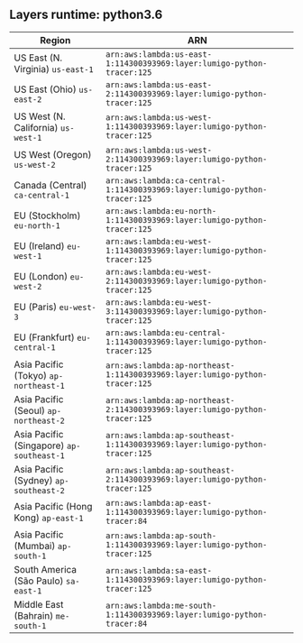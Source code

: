Layers runtime: python3.6
----
| Region | ARN |
| --- | --- |
|US East (N. Virginia)  `us-east-1`|`arn:aws:lambda:us-east-1:114300393969:layer:lumigo-python-tracer:125`|
|US East (Ohio)  `us-east-2`|`arn:aws:lambda:us-east-2:114300393969:layer:lumigo-python-tracer:125`|
|US West (N. California)  `us-west-1`|`arn:aws:lambda:us-west-1:114300393969:layer:lumigo-python-tracer:125`|
|US West (Oregon)  `us-west-2`|`arn:aws:lambda:us-west-2:114300393969:layer:lumigo-python-tracer:125`|
|Canada (Central)  `ca-central-1`|`arn:aws:lambda:ca-central-1:114300393969:layer:lumigo-python-tracer:125`|
|EU (Stockholm)  `eu-north-1`|`arn:aws:lambda:eu-north-1:114300393969:layer:lumigo-python-tracer:125`|
|EU (Ireland)  `eu-west-1`|`arn:aws:lambda:eu-west-1:114300393969:layer:lumigo-python-tracer:125`|
|EU (London)  `eu-west-2`|`arn:aws:lambda:eu-west-2:114300393969:layer:lumigo-python-tracer:125`|
|EU (Paris)  `eu-west-3`|`arn:aws:lambda:eu-west-3:114300393969:layer:lumigo-python-tracer:125`|
|EU (Frankfurt)  `eu-central-1`|`arn:aws:lambda:eu-central-1:114300393969:layer:lumigo-python-tracer:125`|
|Asia Pacific (Tokyo)  `ap-northeast-1`|`arn:aws:lambda:ap-northeast-1:114300393969:layer:lumigo-python-tracer:125`|
|Asia Pacific (Seoul)  `ap-northeast-2`|`arn:aws:lambda:ap-northeast-2:114300393969:layer:lumigo-python-tracer:125`|
|Asia Pacific (Singapore)  `ap-southeast-1`|`arn:aws:lambda:ap-southeast-1:114300393969:layer:lumigo-python-tracer:125`|
|Asia Pacific (Sydney)  `ap-southeast-2`|`arn:aws:lambda:ap-southeast-2:114300393969:layer:lumigo-python-tracer:125`|
|Asia Pacific (Hong Kong)  `ap-east-1`|`arn:aws:lambda:ap-east-1:114300393969:layer:lumigo-python-tracer:84`|
|Asia Pacific (Mumbai)  `ap-south-1`|`arn:aws:lambda:ap-south-1:114300393969:layer:lumigo-python-tracer:125`|
|South America (São Paulo)  `sa-east-1`|`arn:aws:lambda:sa-east-1:114300393969:layer:lumigo-python-tracer:125`|
|Middle East (Bahrain)  `me-south-1`|`arn:aws:lambda:me-south-1:114300393969:layer:lumigo-python-tracer:84`|

